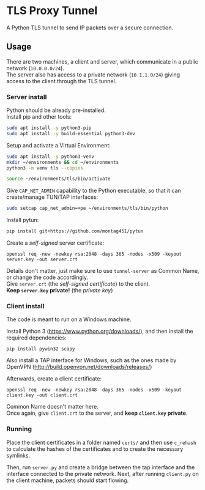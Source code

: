 # TLS Proxy Tunnel

A Python TLS tunnel to send IP packets over a secure connection.

## Usage

There are two machines, a client and server, which communicate in a public network (``10.0.0.0/24``).  
The server also has access to a private network (``10.1.1.0/24``) giving access to the client through the TLS tunnel.

### Server install
Python should be already pre-installed.  
Install pip and other tools:
```bash
sudo apt install -y python3-pip
sudo apt install -y build-essential python3-dev
```
Setup and activate a Virtual Environment:
```bash
sudo apt install -y python3-venv
mkdir ~/environments && cd ~/environments
python3 -m venv tls --copies

source ~/environments/tls/bin/activate
```
Give ``CAP_NET_ADMIN`` capability to the Python executable, so that it can create/manage TUN/TAP interfaces:

```bash
sudo setcap cap_net_admin=+pe ~/environments/tls/bin/python
```

Install pytun:
```bash
pip install git+https://github.com/montag451/pytun
```

Create a *self-signed* server certificate:
```
openssl req -new -newkey rsa:2048 -days 365 -nodes -x509 -keyout server.key -out server.crt
```
Details don't matter, just make sure to use ``tunnel-server`` as Common Name, or change the code accordingly.  
Give ``server.crt`` (the *self-signed certificate*) to the client.  
**Keep ``server.key`` private!** (the *private key*)

### Client install
The code is meant to run on a Windows machine.

Install Python 3 (https://www.python.org/downloads/), and then install the required dependencies:
```
pip install pywin32 scapy 
```

Also install a TAP interface for Windows, such as the ones made by OpenVPN (http://build.openvpn.net/downloads/releases/)

Afterwards, create a client certificate:
```
openssl req -new -newkey rsa:2048 -days 365 -nodes -x509 -keyout client.key -out client.crt
```
Common Name doesn't matter here.  
Once again, give ``client.crt`` to the server, and **keep ``client.key`` private**.

### Running
Place the client certificates in a folder named ``certs/`` and then use ``c_rehash`` to calculate the hashes of the certificates and to create the necessary symlinks.

Then, run ``server.py`` and create a bridge between the tap interface and the interface connected to the private network.
Next, after running ``client.py`` on the client machine, packets should start flowing.
